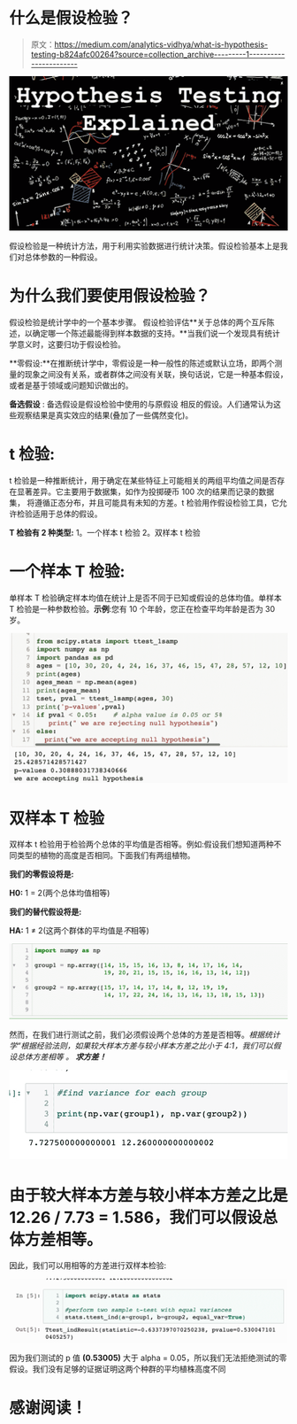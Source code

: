 # 什么是假设检验？

> 原文：<https://medium.com/analytics-vidhya/what-is-hypothesis-testing-b824afc00264?source=collection_archive---------1----------------------->

![](img/f71cba228e7569ab37c6697d0f65f710.png)

假设检验是一种统计方法，用于利用实验数据进行统计决策。假设检验基本上是我们对总体参数的一种假设。

# 为什么我们要使用假设检验？

假设检验是统计学中的一个基本步骤。
假设检验评估**关于总体的两个互斥陈述，以确定哪一个陈述最能得到样本数据的支持。**当我们说一个发现具有统计学意义时，这要归功于假设检验。

**零假设:**在推断统计学中，零假设是一种一般性的陈述或默认立场，即两个测量的现象之间没有关系，或者群体之间没有关联，换句话说，它是一种基本假设，或者是基于领域或问题知识做出的。

**备选假设** :
备选假设是假设检验中使用的与原假设
相反的假设。人们通常认为这些观察结果是真实效应的结果(叠加了一些偶然变化)。

# t 检验:

t 检验是一种推断统计，用于确定在某些特征上可能相关的两组平均值之间是否存在显著差异。它主要用于数据集，如作为投掷硬币 100 次的结果而记录的数据集，
将遵循正态分布，并且可能具有未知的方差。t 检验用作假设检验工具，它允许检验适用于总体的假设。

**T 检验有 2 种类型:** 1。一个样本 t 检验
2。双样本 t 检验

# 一个样本 T 检验:

单样本 T 检验确定样本均值在统计上是否不同于已知或假设的总体均值。单样本 T 检验是一种参数检验。**示例**:您有 10 个年龄，您正在检查平均年龄是否为 30 岁。

![](img/e205ce610127a6ce3afa4eb3f97141a3.png)

# 双样本 T 检验

双样本 t 检验用于检验两个总体的平均值是否相等。例如:假设我们想知道两种不同类型的植物的高度是否相同。下面我们有两组植物。

**我们的零假设将是:**

**H0:** 1 = 2(两个总体均值相等)

**我们的替代假设将是:**

**HA:** 1 ≠ 2(这两个群体的平均值是*不*相等)

![](img/9a1addbc3d6dee35e1cab2a11fcefdf9.png)

然而，在我们进行测试之前，我们必须假设两个总体的方差是否相等。*根据统计学“根据经验法则，如果较大样本方差与较小样本方差之比小于 4:1，我们可以假设总体方差相等* *。* ***求方差！***

![](img/c15309980255f30d7e445101e72e937b.png)

# 由于较大样本方差与较小样本方差之比是 12.26 / 7.73 = 1.586，我们可以假设总体方差相等。

因此，我们可以用相等的方差进行双样本检验:

![](img/9508ec2c02ddf884f4c537670013e4c6.png)

因为我们测试的 p 值 **(0.53005)** 大于 alpha = 0.05，所以我们无法拒绝测试的零假设。我们没有足够的证据证明这两个种群的平均植株高度不同

# 感谢阅读！
